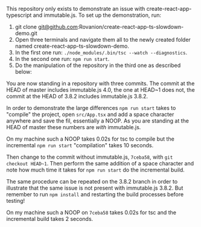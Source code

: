 This repository only exists to demonstrate an issue with
create-react-app-typescript and immutable.js. To set up the
demonstration, run:

1. git clone git@github.com:Rovanion/create-react-app-ts-slowdown-demo.git
2. Open three terminals and navigate them all to the newly created
   folder named create-react-app-ts-slowdown-demo.
3. In the first one run: `./node_modules/.bin/tsc --watch --diagnostics`.
4. In the second one run: `npm run start`.
5. Do the manipulation of the repository in the third one as described below:

You are now standing in a repository with three commits. The commit at the
HEAD of master includes immutable.js 4.0, the one at HEAD~1 does not,
the commit at the HEAD of 3.8.2 includes immutable.js 3.8.2.

In order to demonstrate the large differences `npm run start` takes to
"compile" the project, open `src/App.tsx` and add a space character
anywhere and save the fil, essentially a NOOP. As you are standing at
the HEAD of master these numbers are _with_ immutable.js.

On my machine such a NOOP takes 0.02s for tsc to compile but the
incremental `npm run start` "compilation" takes 10 seconds.

Then change to the commit without immutable.js, `7ceba58`, with
`git checkout HEAD~1`. Then perform the same addition of a space
character and note how much time it takes for `npm run start` do the
incremental build.

The same procedure can be repeated on the 3.8.2 branch in order to
illustrate that the same issue is not present with immutable.js
3.8.2. But remember to run `npm install` and restarting the build
processes before testing!

On my machine such a NOOP on `7ceba58` takes 0.02s for tsc and the
incremental build takes 2 seconds.
